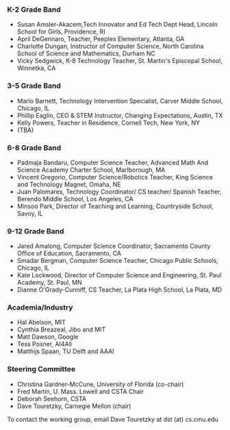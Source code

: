 ### K-2 Grade Band ###
* Susan Amsler-Akacem,Tech Innovator and Ed Tech Dept Head, Lincoln School for Girls, Providence, RI
* April DeGennaro, Teacher, Peeples Elementary, Atlanta, GA
* Charlotte Dungan, Instructor of Computer Science, North Carolina School of Science and Mathematics, Durham NC
* Vicky Sedgwick, K-8 Technology Teacher, St. Martin's Episcopal School, Winnetka, CA

### 3-5 Grade Band ###
* Marlo Barnett, Technology Intervention Specialist, Carver Middle School, Chicago, IL
* Phillip Eaglin, CEO & STEM Instructor, Changing Expectations, Austin, TX
* Kelly Powers, Teacher in Residence, Cornell Tech, New York, NY
* (TBA)

### 6-8 Grade Band ###
* Padmaja Bandaru, Computer Science Teacher, Advanced Math And Science Academy Charter School, Marlborough, MA
* Vincent Gregorio, Computer Science/Robotics Teacher, King Science and Technology Magnet, Omaha, NE
* Juan Palomares, Technology Coordinator/ CS teacher/ Spanish Teacher, Berendo Middle School, Los Angeles, CA
* Minsoo Park, Director of Teaching and Learning, Countryside School, Savoy, IL

### 9-12 Grade Band ###
* Jared Amalong, Computer Science Coordinator, Sacramento County Office of Education, Sacramento, CA
* Smadar Bergman, Computer Science Teacher, Chicago Public Schools, Chicago, IL
* Kate Lockwood, Director of Computer Science and Engineering, St. Paul Academy, St. Paul, MN
* Dianne O'Grady-Cunniff, CS Teacher, La Plata High School, La Plata, MD

### Academia/Industry
* Hal Abelson, MIT
* Cynthia Breazeal, Jibo and MIT
* Matt Dawson, Google
* Tess Posner, AI4All
* Matthijs Spaan, TU Delft and AAAI

### Steering Committee ###
* Christina Gardner-McCune, University of Florida (co-chair)
* Fred Martin, U. Mass. Lowell and CSTA Chair
* Deborah Seehorn, CSTA
* Dave Touretzky, Carnegie Mellon (chair)

To contact the working group, email Dave Touretzky at dst (at) cs.cmu.edu